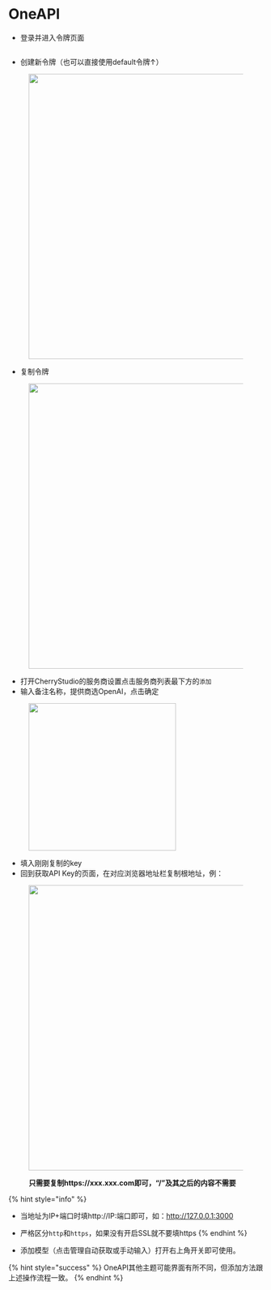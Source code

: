 # OneAPI

* 登录并进入令牌页面

<figure><img src="../../../.gitbook/assets/image (22).png" alt=""><figcaption></figcaption></figure>

* 创建新令牌（也可以直接使用default令牌↑）

<figure><img src="../../../.gitbook/assets/image (19).png" alt="" width="563"><figcaption></figcaption></figure>

* 复制令牌

<figure><img src="../../../.gitbook/assets/image (24).png" alt="" width="563"><figcaption></figcaption></figure>

* 打开CherryStudio的服务商设置点击服务商列表最下方的`添加`
* 输入备注名称，提供商选OpenAI，点击确定

<figure><img src="../../../.gitbook/assets/image (25).png" alt="" width="291"><figcaption></figcaption></figure>

* 填入刚刚复制的key
* 回到获取API Key的页面，在对应浏览器地址栏复制根地址，例：

<figure><img src="../../../.gitbook/assets/image (26).png" alt="" width="563"><figcaption><p><strong>只需要复制https://xxx.xxx.com即可，“/”及其之后的内容不需要</strong></p></figcaption></figure>

{% hint style="info" %}
* 当地址为IP+端口时填http://IP:端口即可，如：http://127.0.0.1:3000
* 严格区分`http`和`https`，如果没有开启SSL就不要填https
{% endhint %}

* 添加模型（点击管理自动获取或手动输入）打开右上角开关即可使用。

{% hint style="success" %}
OneAPI其他主题可能界面有所不同，但添加方法跟上述操作流程一致。
{% endhint %}

